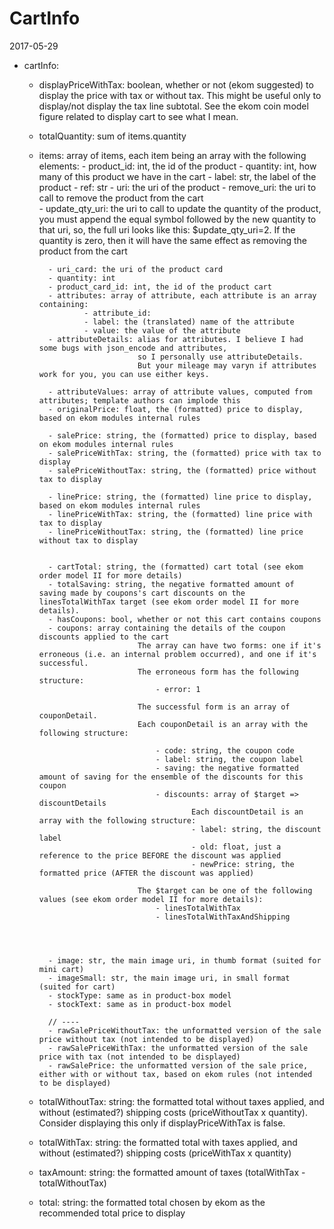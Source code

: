 CartInfo
============
2017-05-29



- cartInfo:
    - displayPriceWithTax: boolean, whether or not (ekom suggested) to display the price with tax or without tax.
                        This might be useful only to display/not display the tax line subtotal.
                        See the ekom coin model figure related to display cart to see what I mean.
                        
    - totalQuantity: sum of items.quantity
    - items: array of items, each item being an array with the following elements:
            - product_id: int, the id of the product
            - quantity: int, how many of this product we have in the cart
            - label: str, the label of the product
            - ref: str
            - uri: the uri of the product 
            - remove_uri: the uri to call to remove the product from the cart  
            - update_qty_uri: the uri to call to update the quantity of the product, you must append the equal symbol followed by the new quantity to that uri,
                                    so, the full uri looks like this: $update_qty_uri=2.
                                    If the quantity is zero, then it will have the same effect as removing the product from the cart
                                    
            - uri_card: the uri of the product card 
            - quantity: int
            - product_card_id: int, the id of the product cart
            - attributes: array of attribute, each attribute is an array containing:
                    - attribute_id:
                    - label: the (translated) name of the attribute
                    - value: the value of the attribute  
            - attributeDetails: alias for attributes. I believe I had some bugs with json_encode and attributes,
                                so I personally use attributeDetails.
                                But your mileage may varyn if attributes work for you, you can use either keys. 
                                
            - attributeValues: array of attribute values, computed from attributes; template authors can implode this
            - originalPrice: float, the (formatted) price to display, based on ekom modules internal rules 
            
            - salePrice: string, the (formatted) price to display, based on ekom modules internal rules 
            - salePriceWithTax: string, the (formatted) price with tax to display 
            - salePriceWithoutTax: string, the (formatted) price without tax to display
            
            - linePrice: string, the (formatted) line price to display, based on ekom modules internal rules
            - linePriceWithTax: string, the (formatted) line price with tax to display 
            - linePriceWithoutTax: string, the (formatted) line price without tax to display
            
            
            - cartTotal: string, the (formatted) cart total (see ekom order model II for more details)
            - totalSaving: string, the negative formatted amount of saving made by coupons's cart discounts on the linesTotalWithTax target (see ekom order model II for more details).
            - hasCoupons: bool, whether or not this cart contains coupons
            - coupons: array containing the details of the coupon discounts applied to the cart
                                The array can have two forms: one if it's erroneous (i.e. an internal problem occurred), and one if it's successful.
                                The erroneous form has the following structure:
                                    - error: 1
                                    
                                The successful form is an array of couponDetail.
                                Each couponDetail is an array with the following structure:
                                
                                    - code: string, the coupon code
                                    - label: string, the coupon label
                                    - saving: the negative formatted amount of saving for the ensemble of the discounts for this coupon
                                    - discounts: array of $target => discountDetails
                                            Each discountDetail is an array with the following structure:
                                            - label: string, the discount label
                                            - old: float, just a reference to the price BEFORE the discount was applied
                                            - newPrice: string, the formatted price (AFTER the discount was applied)
                                    
                                The $target can be one of the following values (see ekom order model II for more details):
                                    - linesTotalWithTax
                                    - linesTotalWithTaxAndShipping
                                
                                    
            
             
            - image: str, the main image uri, in thumb format (suited for mini cart)
            - imageSmall: str, the main image uri, in small format (suited for cart)
            - stockType: same as in product-box model
            - stockText: same as in product-box model
            
            // ----            
            - rawSalePriceWithoutTax: the unformatted version of the sale price without tax (not intended to be displayed)
            - rawSalePriceWithTax: the unformatted version of the sale price with tax (not intended to be displayed)
            - rawSalePrice: the unformatted version of the sale price, either with or without tax, based on ekom rules (not intended to be displayed)
            
    - totalWithoutTax: string: the formatted total without taxes applied, and without (estimated?) shipping costs
                            (priceWithoutTax x quantity).
                            Consider displaying this only if displayPriceWithTax is false.
                            
    - totalWithTax: string: the formatted total with taxes applied, and without (estimated?) shipping costs
                            (priceWithTax x quantity)
    - taxAmount: string: the formatted amount of taxes (totalWithTax - totalWithoutTax)
    - total: string: the formatted total chosen by ekom as the recommended total price to display
            
